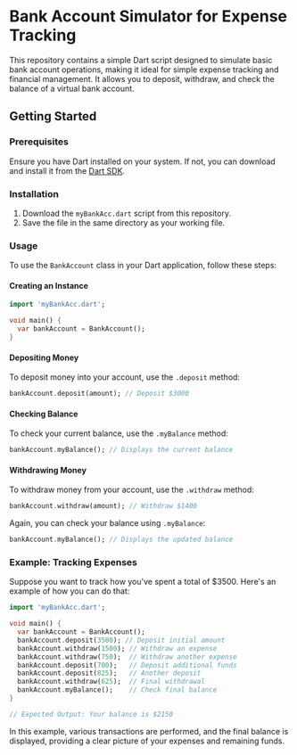 # Bank Account Simulator for Expense Tracking

This repository contains a simple Dart script designed to simulate basic bank account operations, making it ideal for simple expense tracking and financial management. It allows you to deposit, withdraw, and check the balance of a virtual bank account.

## Getting Started

### Prerequisites

Ensure you have Dart installed on your system. If not, you can download and install it from the [Dart SDK](https://dart.dev/get-dart).

### Installation

1. Download the `myBankAcc.dart` script from this repository.
2. Save the file in the same directory as your working file.

### Usage

To use the `BankAccount` class in your Dart application, follow these steps:

#### Creating an Instance
```dart
import 'myBankAcc.dart';

void main() {
  var bankAccount = BankAccount();
}
```
#### Depositing Money

To deposit money into your account, use the `.deposit` method:

```dart
bankAccount.deposit(amount); // Deposit $3000
```
#### Checking Balance
To check your current balance, use the `.myBalance` method:

```dart
bankAccount.myBalance(); // Displays the current balance
```
#### Withdrawing Money
To withdraw money from your account, use the `.withdraw` method:

```dart
bankAccount.withdraw(amount); // Withdraw $1400

```
Again, you can check your balance using `.myBalance`:
```dart
bankAccount.myBalance(); // Displays the updated balance
```
### Example: Tracking Expenses
Suppose you want to track how you've spent a total of $3500. Here's an example of how you can do that:
```dart
import 'myBankAcc.dart';

void main() {
  var bankAccount = BankAccount();
  bankAccount.deposit(3500); // Deposit initial amount
  bankAccount.withdraw(1500); // Withdraw an expense
  bankAccount.withdraw(750);  // Withdraw another expense
  bankAccount.deposit(700);   // Deposit additional funds
  bankAccount.deposit(825);   // Another deposit
  bankAccount.withdraw(625);  // Final withdrawal
  bankAccount.myBalance();    // Check final balance
}

// Expected Output: Your balance is $2150
```
In this example, various transactions are performed, and the final balance is displayed, providing a clear picture of your expenses and remaining funds.



